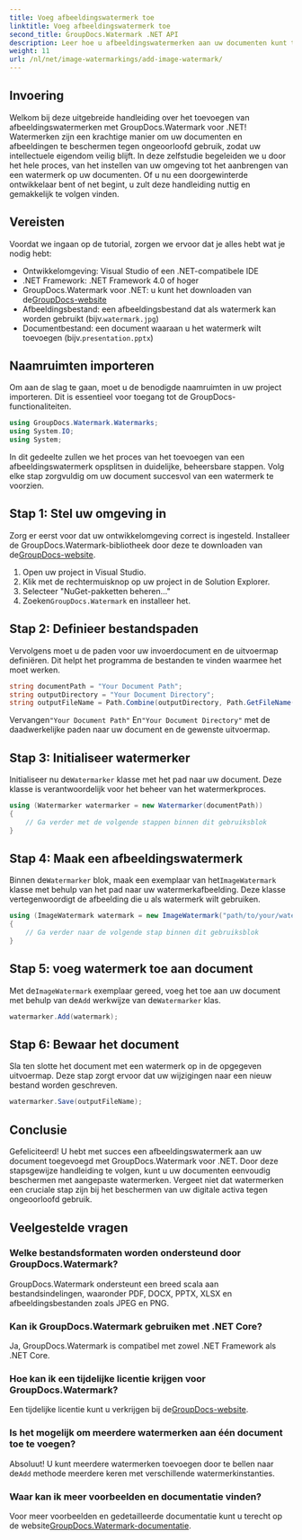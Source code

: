 ```yaml
---
title: Voeg afbeeldingswatermerk toe
linktitle: Voeg afbeeldingswatermerk toe
second_title: GroupDocs.Watermark .NET API
description: Leer hoe u afbeeldingswatermerken aan uw documenten kunt toevoegen met GroupDocs.Watermark voor .NET met onze gedetailleerde, stapsgewijze zelfstudie.
weight: 11
url: /nl/net/image-watermarkings/add-image-watermark/
---
```

## Invoering
Welkom bij deze uitgebreide handleiding over het toevoegen van afbeeldingswatermerken met GroupDocs.Watermark voor .NET! Watermerken zijn een krachtige manier om uw documenten en afbeeldingen te beschermen tegen ongeoorloofd gebruik, zodat uw intellectuele eigendom veilig blijft. In deze zelfstudie begeleiden we u door het hele proces, van het instellen van uw omgeving tot het aanbrengen van een watermerk op uw documenten. Of u nu een doorgewinterde ontwikkelaar bent of net begint, u zult deze handleiding nuttig en gemakkelijk te volgen vinden.
## Vereisten
Voordat we ingaan op de tutorial, zorgen we ervoor dat je alles hebt wat je nodig hebt:
- Ontwikkelomgeving: Visual Studio of een .NET-compatibele IDE
- .NET Framework: .NET Framework 4.0 of hoger
-  GroupDocs.Watermark voor .NET: u kunt het downloaden van de[GroupDocs-website](https://releases.groupdocs.com/Watermark/net/)
-  Afbeeldingsbestand: een afbeeldingsbestand dat als watermerk kan worden gebruikt (bijv.`watermark.jpg`)
- Documentbestand: een document waaraan u het watermerk wilt toevoegen (bijv.`presentation.pptx`)
## Naamruimten importeren
Om aan de slag te gaan, moet u de benodigde naamruimten in uw project importeren. Dit is essentieel voor toegang tot de GroupDocs-functionaliteiten.
```csharp
using GroupDocs.Watermark.Watermarks;
using System.IO;
using System;
```
In dit gedeelte zullen we het proces van het toevoegen van een afbeeldingswatermerk opsplitsen in duidelijke, beheersbare stappen. Volg elke stap zorgvuldig om uw document succesvol van een watermerk te voorzien.
## Stap 1: Stel uw omgeving in
 Zorg er eerst voor dat uw ontwikkelomgeving correct is ingesteld. Installeer de GroupDocs.Watermark-bibliotheek door deze te downloaden van de[GroupDocs-website](https://releases.groupdocs.com/Watermark/net/).
1. Open uw project in Visual Studio.
2. Klik met de rechtermuisknop op uw project in de Solution Explorer.
3. Selecteer "NuGet-pakketten beheren..."
4.  Zoeken`GroupDocs.Watermark` en installeer het.
## Stap 2: Definieer bestandspaden
Vervolgens moet u de paden voor uw invoerdocument en de uitvoermap definiëren. Dit helpt het programma de bestanden te vinden waarmee het moet werken.
```csharp
string documentPath = "Your Document Path";
string outputDirectory = "Your Document Directory";
string outputFileName = Path.Combine(outputDirectory, Path.GetFileName(documentPath));
```
 Vervangen`"Your Document Path"` En`"Your Document Directory"` met de daadwerkelijke paden naar uw document en de gewenste uitvoermap.
## Stap 3: Initialiseer watermerker
Initialiseer nu de`Watermarker` klasse met het pad naar uw document. Deze klasse is verantwoordelijk voor het beheer van het watermerkproces.
```csharp
using (Watermarker watermarker = new Watermarker(documentPath))
{
    // Ga verder met de volgende stappen binnen dit gebruiksblok
}
```
## Stap 4: Maak een afbeeldingswatermerk
 Binnen de`Watermarker` blok, maak een exemplaar van het`ImageWatermark` klasse met behulp van het pad naar uw watermerkafbeelding. Deze klasse vertegenwoordigt de afbeelding die u als watermerk wilt gebruiken.
```csharp
using (ImageWatermark watermark = new ImageWatermark("path/to/your/watermark.jpg"))
{
    // Ga verder naar de volgende stap binnen dit gebruiksblok
}
```
## Stap 5: voeg watermerk toe aan document
 Met de`ImageWatermark` exemplaar gereed, voeg het toe aan uw document met behulp van de`Add` werkwijze van de`Watermarker` klas.
```csharp
watermarker.Add(watermark);
```
## Stap 6: Bewaar het document
Sla ten slotte het document met een watermerk op in de opgegeven uitvoermap. Deze stap zorgt ervoor dat uw wijzigingen naar een nieuw bestand worden geschreven.
```csharp
watermarker.Save(outputFileName);
```
## Conclusie
Gefeliciteerd! U hebt met succes een afbeeldingswatermerk aan uw document toegevoegd met GroupDocs.Watermark voor .NET. Door deze stapsgewijze handleiding te volgen, kunt u uw documenten eenvoudig beschermen met aangepaste watermerken. Vergeet niet dat watermerken een cruciale stap zijn bij het beschermen van uw digitale activa tegen ongeoorloofd gebruik.

## Veelgestelde vragen
### Welke bestandsformaten worden ondersteund door GroupDocs.Watermark?
GroupDocs.Watermark ondersteunt een breed scala aan bestandsindelingen, waaronder PDF, DOCX, PPTX, XLSX en afbeeldingsbestanden zoals JPEG en PNG.
### Kan ik GroupDocs.Watermark gebruiken met .NET Core?
Ja, GroupDocs.Watermark is compatibel met zowel .NET Framework als .NET Core.
### Hoe kan ik een tijdelijke licentie krijgen voor GroupDocs.Watermark?
 Een tijdelijke licentie kunt u verkrijgen bij de[GroupDocs-website](https://purchase.groupdocs.com/temporary-license/).
### Is het mogelijk om meerdere watermerken aan één document toe te voegen?
 Absoluut! U kunt meerdere watermerken toevoegen door te bellen naar de`Add` methode meerdere keren met verschillende watermerkinstanties.
### Waar kan ik meer voorbeelden en documentatie vinden?
 Voor meer voorbeelden en gedetailleerde documentatie kunt u terecht op de website[GroupDocs.Watermark-documentatie](https://tutorials.groupdocs.com/Watermark/net/).